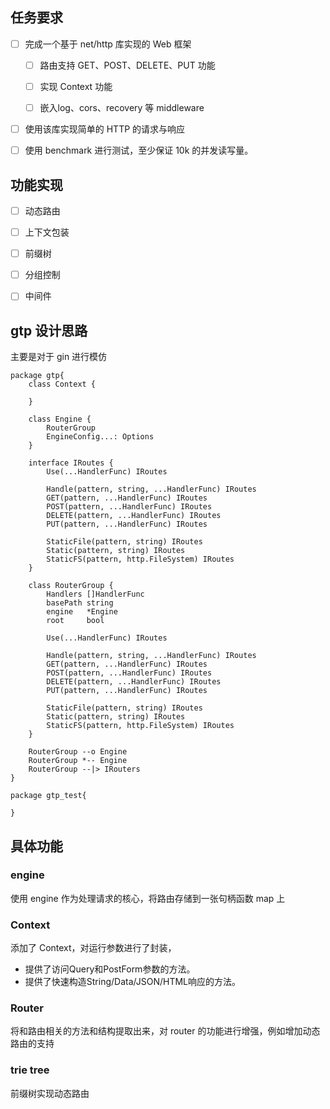 ## 任务要求

- [ ] 完成一个基于 net/http 库实现的 Web 框架
  
  - [ ] 路由支持 GET、POST、DELETE、PUT 功能 
  
  - [ ] 实现 Context 功能 
  
  - [ ] 嵌入log、cors、recovery 等 middleware

- [ ] 使用该库实现简单的 HTTP 的请求与响应

- [ ] 使用 benchmark 进行测试，至少保证 10k 的并发读写量。

## 功能实现

- [ ] 动态路由

- [ ] 上下文包装

- [ ] 前缀树

- [ ] 分组控制

- [ ] 中间件

## gtp 设计思路

主要是对于 gin 进行模仿

```puml
package gtp{
    class Context {

    }

    class Engine {
        RouterGroup
        EngineConfig...: Options
    }

    interface IRoutes {
        Use(...HandlerFunc) IRoutes

        Handle(pattern, string, ...HandlerFunc) IRoutes
        GET(pattern, ...HandlerFunc) IRoutes
        POST(pattern, ...HandlerFunc) IRoutes
        DELETE(pattern, ...HandlerFunc) IRoutes
        PUT(pattern, ...HandlerFunc) IRoutes

        StaticFile(pattern, string) IRoutes
        Static(pattern, string) IRoutes
        StaticFS(pattern, http.FileSystem) IRoutes
    }

    class RouterGroup {
        Handlers []HandlerFunc
        basePath string
        engine   *Engine
        root     bool

        Use(...HandlerFunc) IRoutes

        Handle(pattern, string, ...HandlerFunc) IRoutes
        GET(pattern, ...HandlerFunc) IRoutes
        POST(pattern, ...HandlerFunc) IRoutes
        DELETE(pattern, ...HandlerFunc) IRoutes
        PUT(pattern, ...HandlerFunc) IRoutes

        StaticFile(pattern, string) IRoutes
        Static(pattern, string) IRoutes
        StaticFS(pattern, http.FileSystem) IRoutes
    }

    RouterGroup --o Engine
    RouterGroup *-- Engine
    RouterGroup --|> IRouters
}

package gtp_test{

}
```

## 具体功能

### engine

使用 engine 作为处理请求的核心，将路由存储到一张句柄函数 map 上

### Context

添加了 Context，对运行参数进行了封装，

- 提供了访问Query和PostForm参数的方法。
- 提供了快速构造String/Data/JSON/HTML响应的方法。

### Router

将和路由相关的方法和结构提取出来，对 router 的功能进行增强，例如增加动态路由的支持

### trie tree

前缀树实现动态路由
